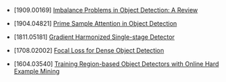 - [1909.00169] [Imbalance Problems in Object Detection: A Review](https://arxiv.org/abs/1909.00169)

- [1904.04821] [Prime Sample Attention in Object Detection](https://arxiv.org/abs/1904.04821)

- [1811.05181] [Gradient Harmonized Single-stage Detector](https://arxiv.org/abs/1811.05181)

- [1708.02002] [Focal Loss for Dense Object Detection](https://arxiv.org/abs/1708.02002)

- [1604.03540] [Training Region-based Object Detectors with Online Hard Example Mining](https://arxiv.org/abs/1604.03540)
